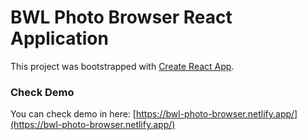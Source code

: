 # BWL Photo Browser React Application

This project was bootstrapped with [Create React App](https://github.com/facebook/create-react-app).

### Check Demo

You can check demo in here: [https://bwl-photo-browser.netlify.app/](https://bwl-photo-browser.netlify.app/)
